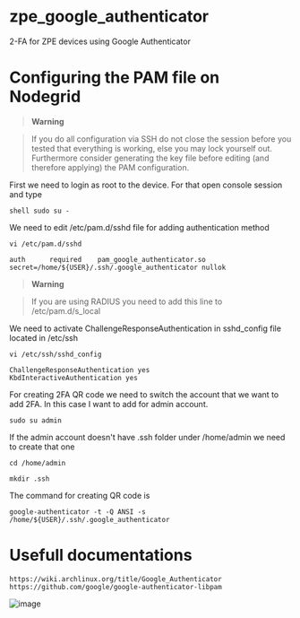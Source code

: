 # zpe_google_authenticator
2-FA for ZPE devices using Google Authenticator

# Configuring the PAM file on Nodegrid



> **Warning**

> If you do all configuration via SSH do not close the session before you tested that everything is working,
    else you may lock yourself out. Furthermore consider generating the key file before editing (and therefore applying)
    the PAM configuration.

    

First we need to login as root to the device. For that open console session and type

    shell sudo su -

We need to edit /etc/pam.d/sshd file for adding authentication method

    vi /etc/pam.d/sshd

    auth      required    pam_google_authenticator.so secret=/home/${USER}/.ssh/.google_authenticator nullok
    
> **Warning**

> If you are using RADIUS you need to add this line to /etc/pam.d/s_local

We need to activate ChallengeResponseAuthentication in sshd_config file located in /etc/ssh

    vi /etc/ssh/sshd_config

    ChallengeResponseAuthentication yes
    KbdInteractiveAuthentication yes

For creating 2FA QR code we need to switch the account that we want to add 2FA. In this case I want to add for admin account.

    sudo su admin

If the admin account doesn't have .ssh folder under /home/admin we need to create that one

    cd /home/admin

    mkdir .ssh

The command for creating QR code is

    google-authenticator -t -Q ANSI -s /home/${USER}/.ssh/.google_authenticator
    

    
    
    
# Usefull documentations

    https://wiki.archlinux.org/title/Google_Authenticator
    https://github.com/google/google-authenticator-libpam
        
        
 ![image](https://user-images.githubusercontent.com/103506681/194720918-770cd1f0-f0ef-42f3-8499-efb9cd313ee3.png)

        
